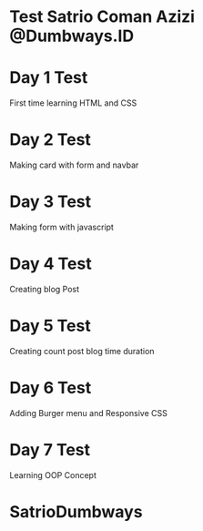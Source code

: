# Test Satrio Coman Azizi @Dumbways.ID

# Day 1 Test
First time learning HTML and CSS

# Day 2 Test 
Making card with form and navbar

# Day 3 Test
Making form with javascript

# Day 4 Test 
Creating blog Post

# Day 5 Test
Creating count post blog time duration

# Day 6 Test
Adding Burger menu and Responsive CSS

# Day 7 Test
Learning OOP Concept

# SatrioDumbways
